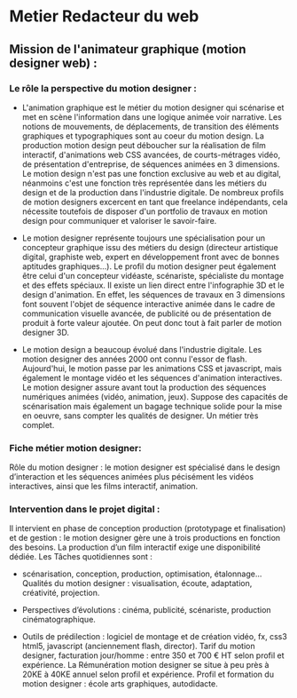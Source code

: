 # Metier Redacteur du web

## Mission de l'animateur graphique (motion designer web) :

### Le rôle la perspective du motion designer :

- L'animation graphique est le métier du motion designer qui scénarise et met en scène l'information dans une logique animée voir narrative. Les notions de mouvements, de déplacements, de transition des éléments graphiques et typographiques sont au coeur du motion design. La production motion design peut déboucher sur la réalisation de film interactif, d'animations web CSS avancées, de courts-métrages vidéo, de présentation d'entreprise, de séquences animées en 3 dimensions. Le motion design n'est pas une fonction exclusive au web et au digital, néanmoins c'est une fonction très représentée dans les métiers du design et de la production dans l'industrie digitale. De nombreux profils de motion designers excercent en tant que freelance indépendants, cela nécessite toutefois de disposer d'un portfolio de travaux en motion design pour communiquer et valoriser le savoir-faire.

- Le motion designer représente toujours une spécialisation pour un concepteur graphique issu des métiers du design (directeur artistique digital, graphiste web, expert en développement front avec de bonnes aptitudes graphiques...). Le profil du motion designer peut également être celui d'un concepteur vidéaste, scénariste, spécialiste du montage et des effets spéciaux. Il existe un lien direct entre l'infographie 3D et le design d'animation. En effet, les séquences de travaux en 3 dimensions font souvent l'objet de séquence interactive animée dans le cadre de communication visuelle avancée, de publicité ou de présentation de produit à forte valeur ajoutée. On peut donc tout à fait parler de motion designer 3D.

- Le motion design a beaucoup évolué dans l'industrie digitale. Les motion designer des années 2000 ont connu l'essor de flash. Aujourd'hui, le motion passe par les animations CSS et javascript, mais également le montage vidéo et les séquences d'animation interactives. Le motion designer assure avant tout la production des séquences numériques animées (vidéo, animation, jeux). Suppose des capacités de scénarisation mais également un bagage technique solide pour la mise en oeuvre, sans compter les qualités de designer. Un métier très complet.

### Fiche métier motion designer:

Rôle du motion designer : le motion designer est spécialisé dans le design d’interaction et les séquences animées plus pécisément
les vidéos interactives, ainsi que les films interactif, animation.

### Intervention dans le projet digital :

Il intervient en phase de conception production (prototypage et finalisation) et de gestion : le motion designer gère une à trois productions en fonction des besoins.
La production d’un film interactif exige une disponibilité dédiée.
Les Tâches quotidiennes sont :

- scénarisation, conception, production, optimisation, étalonnage...
  Qualités du motion designer : visualisation, écoute, adaptation, créativité, projection.

- Perspectives d’évolutions : cinéma, publicité, scénariste, production cinématographique.
- Outils de prédilection : logiciel de montage et de création vidéo, fx, css3 html5, javascript (anciennement flash, director).
  Tarif du motion designer, facturation jour/homme : entre 350 et 700 € HT selon profil et expérience.
  La Rémunération motion designer se situe à peu près à 20KE à 40KE annuel selon profil et expérience.
  Profil et formation du motion designer : école arts graphiques, autodidacte.

